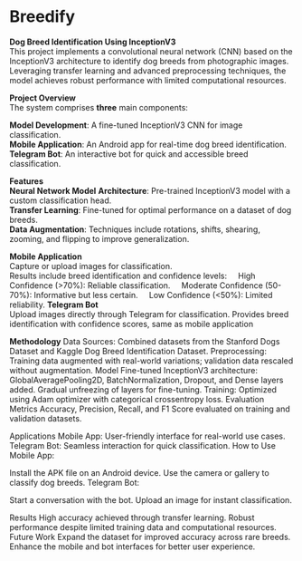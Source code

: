 # Breedify
**Dog Breed Identification Using InceptionV3**<br>
This project implements a convolutional neural network (CNN) based on the InceptionV3 architecture to identify dog breeds from photographic images. Leveraging transfer learning and advanced preprocessing techniques, the model achieves robust performance with limited computational resources.

**Project Overview**<br>
The system comprises **three** main components:

**Model Development**: A fine-tuned InceptionV3 CNN for image classification.<br>
**Mobile Application**: An Android app for real-time dog breed identification.<br>
**Telegram Bot**: An interactive bot for quick and accessible breed classification.<br>

**Features**<br>
**Neural Network Model**
**Architecture**: Pre-trained InceptionV3 model with a custom classification head.<br>
**Transfer Learning**: Fine-tuned for optimal performance on a dataset of dog breeds.<br>
**Data Augmentation**: Techniques include rotations, shifts, shearing, zooming, and flipping to improve generalization.<br>

**Mobile Application**<br>
Capture or upload images for classification.<br>
Results include breed identification and confidence levels:
&nbsp;&nbsp;&nbsp;&nbsp;High Confidence (>70%): Reliable classification.
&nbsp;&nbsp;&nbsp;&nbsp;Moderate Confidence (50-70%): Informative but less certain.
&nbsp;&nbsp;&nbsp;&nbsp;Low Confidence (<50%): Limited reliability.
**Telegram Bot**<br>
Upload images directly through Telegram for classification.
Provides breed identification with confidence scores, same as mobile application

**Methodology**
Data
Sources: Combined datasets from the Stanford Dogs Dataset and Kaggle Dog Breed Identification Dataset.
Preprocessing: Training data augmented with real-world variations; validation data rescaled without augmentation.
Model
Fine-tuned InceptionV3 architecture:
GlobalAveragePooling2D, BatchNormalization, Dropout, and Dense layers added.
Gradual unfreezing of layers for fine-tuning.
Training: Optimized using Adam optimizer with categorical crossentropy loss.
Evaluation Metrics
Accuracy, Precision, Recall, and F1 Score evaluated on training and validation datasets.

Applications
Mobile App: User-friendly interface for real-world use cases.
Telegram Bot: Seamless interaction for quick classification.
How to Use
Mobile App:

Install the APK file on an Android device.
Use the camera or gallery to classify dog breeds.
Telegram Bot:

Start a conversation with the bot.
Upload an image for instant classification.

Results
High accuracy achieved through transfer learning.
Robust performance despite limited training data and computational resources.
Future Work
Expand the dataset for improved accuracy across rare breeds.
Enhance the mobile and bot interfaces for better user experience.

